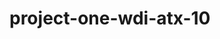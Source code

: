 # project-one-wdi-atx-10
<!--
=/=/=/=/=/=/=/=/=/=/=/=/=/=/=/=/=/=/=/
A B O U T - M E
=/=/=/=/=/=/=/=/=/=/=/=/=/=/=/=/=/=/=/


==================
Technologies Used - - - - - - - - - - - -
==================

  ~ jQuery

  ~ Bootstrap

  ~ Waypoints.js

      • Allows browser to identify location using div IDs for JS & jQuery

  ~ Lightbox.js

      • Pre-made lightbox functionality

  ~ Animate.css

      • Pre-made CSS animations

===============================
Unsolved Problems / Challenges - - - - - -
===============================

  ~ Mobile Responsive
      • Hamburger Menu

  ~ Basic Functionality in JS

      • Contact Form Functionality

      • Background-color swap scrolling up

      • Carousel navigation positions

        carousel at top of the viewport

  ~ Content Missing
      • No social media icons in footer
      • No Skills section

===================
Process / Approach - - - - - - - - - - - - -
===================

  ~ Layout

      • Created a mockup of the layout in
        Adobe InDesign

      • Opted to limit use of bootstrap for
        layout to allow greater level of creative freedom in positioning

      • Linked in GoogleFont(s) 'Poppins' &
        'Space Mono' to create contrast in copy and headlines

      • Wanted minimal design with sections
        utilizing 'white space' and complimentary colors

========================
Biggest Accomplishments - - - - - - - - - -
========================

  ~ Creating layout with minimal boostrap

  ~ Using waypoints to trigger style
    changes in 'body' 'background-color'

    -->
